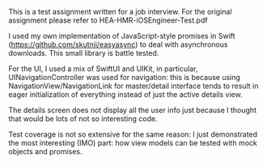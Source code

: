 This is a test assignment written for a job interview. 
For the original assignment please refer to HEA-HMR-iOSEngineer-Test.pdf

I used my own implementation of JavaScript-style promises in Swift
(https://github.com/skutnii/easyasync) to deal with asynchronous
downloads. This small library is battle tested.

For the UI, I used a mix of SwiftUI and UIKit, in particular,
UINavigationController was used for navigation: this is because using
NavigationView/NavigationLink for master/detail interface tends to
result in eager initialization of everything instead of just the
active details view.

The details screen does not display all the user info just because I
thought that would be lots of not so interesting code.

Test coverage is not so extensive for the same reason: I just
demonstrated the most interesting (IMO) part: how view models can be
tested with mock objects and promises.

